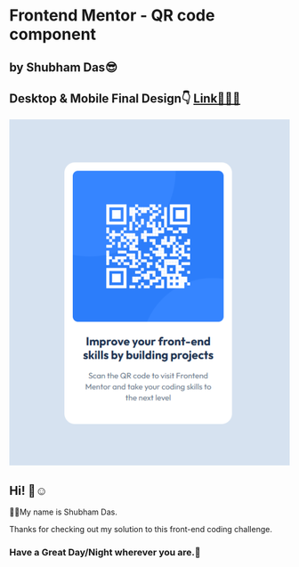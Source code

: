 # Frontend Mentor - QR code component
## by Shubham Das😎

## Desktop & Mobile Final Design👇 [Link👨‍💻🔗]()
![Desktop Final Design](./design/desktop-mobile-final.png)

## Hi! 👋☺️

🧑‍💻My name is Shubham Das.

Thanks for checking out my solution to this front-end coding challenge.

### Have a Great Day/Night wherever you are.🤗